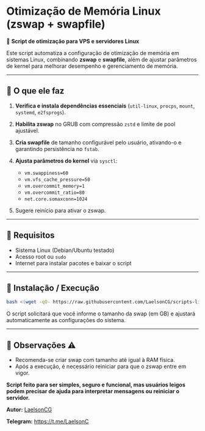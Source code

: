 
# Otimização de Memória Linux (zswap + swapfile)

🚀 **Script de otimização para VPS e servidores Linux**  

Este script automatiza a configuração de otimização de memória em sistemas Linux, combinando **zswap** e **swapfile**, além de ajustar parâmetros de kernel para melhorar desempenho e gerenciamento de memória.

---

## 🔹 O que ele faz

1. **Verifica e instala dependências essenciais** (`util-linux`, `procps`, `mount`, `systemd`, `e2fsprogs`).  
2. **Habilita zswap** no GRUB com compressão `zstd` e limite de pool ajustável.  
3. **Cria swapfile** de tamanho configurável pelo usuário, ativando-o e garantindo persistência no `fstab`.  
4. **Ajusta parâmetros do kernel** via `sysctl`:
   - `vm.swappiness=60`
   - `vm.vfs_cache_pressure=50`
   - `vm.overcommit_memory=1`
   - `vm.overcommit_ratio=80`
   - `net.core.somaxconn=1024`

5. Sugere reinício para ativar o zswap.

---

## 🔹 Requisitos

- Sistema Linux (Debian/Ubuntu testado)  
- Acesso root ou `sudo`  
- Internet para instalar pacotes e baixar o script  

---

## 🔹 Instalação / Execução

```bash
bash <(wget -qO- https://raw.githubusercontent.com/LaelsonCG/scripts-linux/refs/heads/main/otimizar/config.sh)
```
O script solicitará que você informe o tamanho da swap (em GB) e ajustará automaticamente as configurações do sistema.

---

## 🔹 Observações ⚠️

- Recomenda-se criar swap com tamanho até igual à RAM física.
- Após a execução, é necessário reiniciar para que o zswap entre em vigor.

**Script feito para ser simples, seguro e funcional, mas usuários leigos podem precisar de ajuda para interpretar mensagens ou reiniciar o servidor.**

**Autor:** [LaelsonCG](https://github.com/LaelsonCG)

**Telegram:** https://t.me/LaelsonC
